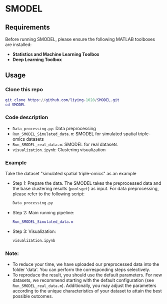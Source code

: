 # SMODEL

## Requirements

Before running SMODEL, please ensure the following MATLAB toolboxes are installed:

- **Statistics and Machine Learning Toolbox**
- **Deep Learning Toolbox**

## Usage
### Clone this repo
```matlab
git clone https://github.com/liying-1028/SMODEL.git
cd SMODEL
```
  
### Code description

- ```Data_processing.py```: Data preprocessing  
- ```Run_SMODEL_Simulated_data.m```: SMODEL for simulated spatial triple-omics  datasets
- ```Run_SMODEL_real_data.m```: SMODEL  for real datasets
- ```visualization.ipynb```: Clustering visualization

### Example 

Take the dataset "simulated  spatial triple-omics" as an example

- Step 1: Prepare the data. The SMODEL takes the preprocessed data and the base clustering results (`poolsget`) as input. For data preprocessing, please refer to the following script:

  ```python
  Data_processing.py
  ```

- Step 2: Main running pipeline:

  ```matlab
  Run_SMODEL_Simulated_data.m
  ```

- Step 3: Visualization:

  ```python
  visualization.ipynb
  ```


### Note: 

- To reduce your time, we have uploaded our preprocessed data into the folder 'data'. You can perform the corresponding steps selectively.
- To reproduce the result, you should use the default parameters. For new datasets, we recommend starting with the default configuration (see `Run_SMODEL_real_data.m`).  Additionally, you may adjust the parameters according to the unique characteristics of your dataset to attain the best possible outcomes.
